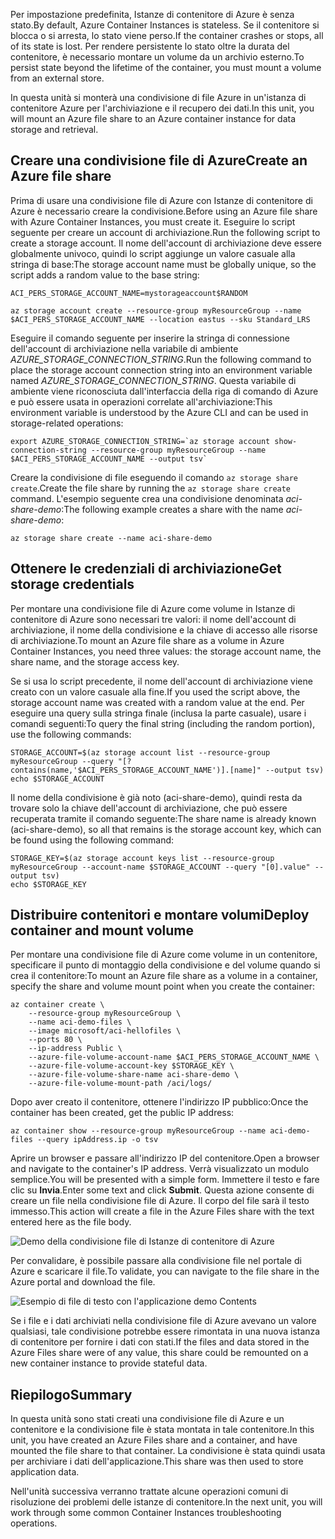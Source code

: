 <span data-ttu-id="fd5f5-101">Per impostazione predefinita, Istanze di contenitore di Azure è senza stato.</span><span class="sxs-lookup"><span data-stu-id="fd5f5-101">By default, Azure Container Instances is stateless.</span></span> <span data-ttu-id="fd5f5-102">Se il contenitore si blocca o si arresta, lo stato viene perso.</span><span class="sxs-lookup"><span data-stu-id="fd5f5-102">If the container crashes or stops, all of its state is lost.</span></span> <span data-ttu-id="fd5f5-103">Per rendere persistente lo stato oltre la durata del contenitore, è necessario montare un volume da un archivio esterno.</span><span class="sxs-lookup"><span data-stu-id="fd5f5-103">To persist state beyond the lifetime of the container, you must mount a volume from an external store.</span></span>

<span data-ttu-id="fd5f5-104">In questa unità si monterà una condivisione di file Azure in un'istanza di contenitore Azure per l'archiviazione e il recupero dei dati.</span><span class="sxs-lookup"><span data-stu-id="fd5f5-104">In this unit, you will mount an Azure file share to an Azure container instance for data storage and retrieval.</span></span>

## <a name="create-an-azure-file-share"></a><span data-ttu-id="fd5f5-105">Creare una condivisione file di Azure</span><span class="sxs-lookup"><span data-stu-id="fd5f5-105">Create an Azure file share</span></span>

<span data-ttu-id="fd5f5-106">Prima di usare una condivisione file di Azure con Istanze di contenitore di Azure è necessario creare la condivisione.</span><span class="sxs-lookup"><span data-stu-id="fd5f5-106">Before using an Azure file share with Azure Container Instances, you must create it.</span></span> <span data-ttu-id="fd5f5-107">Eseguire lo script seguente per creare un account di archiviazione.</span><span class="sxs-lookup"><span data-stu-id="fd5f5-107">Run the following script to create a storage account.</span></span> <span data-ttu-id="fd5f5-108">Il nome dell'account di archiviazione deve essere globalmente univoco, quindi lo script aggiunge un valore casuale alla stringa di base:</span><span class="sxs-lookup"><span data-stu-id="fd5f5-108">The storage account name must be globally unique, so the script adds a random value to the base string:</span></span>

```azurecli
ACI_PERS_STORAGE_ACCOUNT_NAME=mystorageaccount$RANDOM

az storage account create --resource-group myResourceGroup --name $ACI_PERS_STORAGE_ACCOUNT_NAME --location eastus --sku Standard_LRS
```

<span data-ttu-id="fd5f5-109">Eseguire il comando seguente per inserire la stringa di connessione dell'account di archiviazione nella variabile di ambiente *AZURE_STORAGE_CONNECTION_STRING*.</span><span class="sxs-lookup"><span data-stu-id="fd5f5-109">Run the following command to place the storage account connection string into an environment variable named *AZURE_STORAGE_CONNECTION_STRING*.</span></span> <span data-ttu-id="fd5f5-110">Questa variabile di ambiente viene riconosciuta dall'interfaccia della riga di comando di Azure e può essere usata in operazioni correlate all'archiviazione:</span><span class="sxs-lookup"><span data-stu-id="fd5f5-110">This environment variable is understood by the Azure CLI and can be used in storage-related operations:</span></span>

```azurecli
export AZURE_STORAGE_CONNECTION_STRING=`az storage account show-connection-string --resource-group myResourceGroup --name $ACI_PERS_STORAGE_ACCOUNT_NAME --output tsv`
```

<span data-ttu-id="fd5f5-111">Creare la condivisione di file eseguendo il comando `az storage share create`.</span><span class="sxs-lookup"><span data-stu-id="fd5f5-111">Create the file share by running the `az storage share create` command.</span></span> <span data-ttu-id="fd5f5-112">L'esempio seguente crea una condivisione denominata *aci-share-demo*:</span><span class="sxs-lookup"><span data-stu-id="fd5f5-112">The following example creates a share with the name *aci-share-demo*:</span></span>

```azurecli
az storage share create --name aci-share-demo
```

## <a name="get-storage-credentials"></a><span data-ttu-id="fd5f5-113">Ottenere le credenziali di archiviazione</span><span class="sxs-lookup"><span data-stu-id="fd5f5-113">Get storage credentials</span></span>

<span data-ttu-id="fd5f5-114">Per montare una condivisione file di Azure come volume in Istanze di contenitore di Azure sono necessari tre valori: il nome dell'account di archiviazione, il nome della condivisione e la chiave di accesso alle risorse di archiviazione.</span><span class="sxs-lookup"><span data-stu-id="fd5f5-114">To mount an Azure file share as a volume in Azure Container Instances, you need three values: the storage account name, the share name, and the storage access key.</span></span>

<span data-ttu-id="fd5f5-115">Se si usa lo script precedente, il nome dell'account di archiviazione viene creato con un valore casuale alla fine.</span><span class="sxs-lookup"><span data-stu-id="fd5f5-115">If you used the script above, the storage account name was created with a random value at the end.</span></span> <span data-ttu-id="fd5f5-116">Per eseguire una query sulla stringa finale (inclusa la parte casuale), usare i comandi seguenti:</span><span class="sxs-lookup"><span data-stu-id="fd5f5-116">To query the final string (including the random portion), use the following commands:</span></span>

```azurecli
STORAGE_ACCOUNT=$(az storage account list --resource-group myResourceGroup --query "[?contains(name,'$ACI_PERS_STORAGE_ACCOUNT_NAME')].[name]" --output tsv)
echo $STORAGE_ACCOUNT
```

<span data-ttu-id="fd5f5-117">Il nome della condivisione è già noto (aci-share-demo), quindi resta da trovare solo la chiave dell'account di archiviazione, che può essere recuperata tramite il comando seguente:</span><span class="sxs-lookup"><span data-stu-id="fd5f5-117">The share name is already known (aci-share-demo), so all that remains is the storage account key, which can be found using the following command:</span></span>

```azurecli
STORAGE_KEY=$(az storage account keys list --resource-group myResourceGroup --account-name $STORAGE_ACCOUNT --query "[0].value" --output tsv)
echo $STORAGE_KEY
```

## <a name="deploy-container-and-mount-volume"></a><span data-ttu-id="fd5f5-118">Distribuire contenitori e montare volumi</span><span class="sxs-lookup"><span data-stu-id="fd5f5-118">Deploy container and mount volume</span></span>

<span data-ttu-id="fd5f5-119">Per montare una condivisione file di Azure come volume in un contenitore, specificare il punto di montaggio della condivisione e del volume quando si crea il contenitore:</span><span class="sxs-lookup"><span data-stu-id="fd5f5-119">To mount an Azure file share as a volume in a container, specify the share and volume mount point when you create the container:</span></span>

```azurecli
az container create \
    --resource-group myResourceGroup \
    --name aci-demo-files \
    --image microsoft/aci-hellofiles \
    --ports 80 \
    --ip-address Public \
    --azure-file-volume-account-name $ACI_PERS_STORAGE_ACCOUNT_NAME \
    --azure-file-volume-account-key $STORAGE_KEY \
    --azure-file-volume-share-name aci-share-demo \
    --azure-file-volume-mount-path /aci/logs/
```

<span data-ttu-id="fd5f5-120">Dopo aver creato il contenitore, ottenere l'indirizzo IP pubblico:</span><span class="sxs-lookup"><span data-stu-id="fd5f5-120">Once the container has been created, get the public IP address:</span></span>

```azurecli
az container show --resource-group myResourceGroup --name aci-demo-files --query ipAddress.ip -o tsv
```

<span data-ttu-id="fd5f5-121">Aprire un browser e passare all'indirizzo IP del contenitore.</span><span class="sxs-lookup"><span data-stu-id="fd5f5-121">Open a browser and navigate to the container's IP address.</span></span> <span data-ttu-id="fd5f5-122">Verrà visualizzato un modulo semplice.</span><span class="sxs-lookup"><span data-stu-id="fd5f5-122">You will be presented with a simple form.</span></span> <span data-ttu-id="fd5f5-123">Immettere il testo e fare clic su **Invia**.</span><span class="sxs-lookup"><span data-stu-id="fd5f5-123">Enter some text and click **Submit**.</span></span> <span data-ttu-id="fd5f5-124">Questa azione consente di creare un file nella condivisione file di Azure. Il corpo del file sarà il testo immesso.</span><span class="sxs-lookup"><span data-stu-id="fd5f5-124">This action will create a file in the Azure Files share with the text entered here as the file body.</span></span>

![Demo della condivisione file di Istanze di contenitore di Azure](../media-draft/files-ui.png)

<span data-ttu-id="fd5f5-126">Per convalidare, è possibile passare alla condivisione file nel portale di Azure e scaricare il file.</span><span class="sxs-lookup"><span data-stu-id="fd5f5-126">To validate, you can navigate to the file share in the Azure portal and download the file.</span></span>

![Esempio di file di testo con l'applicazione demo Contents](../media-draft/sample-text.png)

<span data-ttu-id="fd5f5-128">Se i file e i dati archiviati nella condivisione file di Azure avevano un valore qualsiasi, tale condivisione potrebbe essere rimontata in una nuova istanza di contenitore per fornire i dati con stati.</span><span class="sxs-lookup"><span data-stu-id="fd5f5-128">If the files and data stored in the Azure Files share were of any value, this share could be remounted on a new container instance to provide stateful data.</span></span>


## <a name="summary"></a><span data-ttu-id="fd5f5-129">Riepilogo</span><span class="sxs-lookup"><span data-stu-id="fd5f5-129">Summary</span></span>

<span data-ttu-id="fd5f5-130">In questa unità sono stati creati una condivisione file di Azure e un contenitore e la condivisione file è stata montata in tale contenitore.</span><span class="sxs-lookup"><span data-stu-id="fd5f5-130">In this unit, you have created an Azure Files share and a container, and have mounted the file share to that container.</span></span> <span data-ttu-id="fd5f5-131">La condivisione è stata quindi usata per archiviare i dati dell'applicazione.</span><span class="sxs-lookup"><span data-stu-id="fd5f5-131">This share was then used to store application data.</span></span>

<span data-ttu-id="fd5f5-132">Nell'unità successiva verranno trattate alcune operazioni comuni di risoluzione dei problemi delle istanze di contenitore.</span><span class="sxs-lookup"><span data-stu-id="fd5f5-132">In the next unit, you will work through some common Container Instances troubleshooting operations.</span></span>
